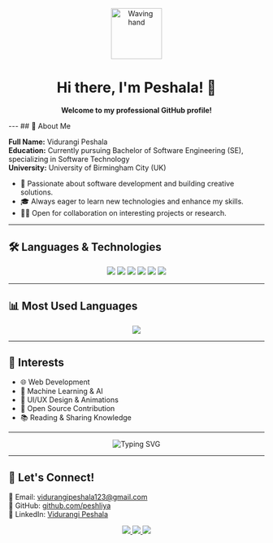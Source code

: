 <p align="center">
  <img src="https://raw.githubusercontent.com/peshliya/peshliya/main/assets/wave.svg" width="100" alt="Waving hand" />
</p>

<h1 align="center">Hi there, I'm Peshala! 👋</h1>

<p align="center">
  <b>Welcome to my professional GitHub profile!</b>
</p>
---
## 🚀 About Me

**Full Name:** Vidurangi Peshala  
**Education:** Currently pursuing Bachelor of Software Engineering (SE), specializing in Software Technology  
**University:** University of Birmingham City (UK)

- 💼 Passionate about software development and building creative solutions.
- 🎓 Always eager to learn new technologies and enhance my skills.
- 👨‍💻 Open for collaboration on interesting projects or research.

---

## 🛠️ Languages & Technologies

<p align="center">
  <img src="https://img.shields.io/badge/HTML5-E34F26?style=for-the-badge&logo=html5&logoColor=white"/>
  <img src="https://img.shields.io/badge/CSS3-1572B6?style=for-the-badge&logo=css3&logoColor=white"/>
  <img src="https://img.shields.io/badge/JavaScript-F7DF1E?style=for-the-badge&logo=javascript&logoColor=black"/>
  <img src="https://img.shields.io/badge/React-20232A?style=for-the-badge&logo=react&logoColor=61DAFB"/>
  <img src="https://img.shields.io/badge/Node.js-339933?style=for-the-badge&logo=nodedotjs&logoColor=white"/>
  <img src="https://img.shields.io/badge/Java-007396?style=for-the-badge&logo=java&logoColor=white"/>
</p>

---

## 📊 Most Used Languages

<p align="center">
  <img src="https://github-readme-stats.vercel.app/api/top-langs/?username=peshliya&layout=compact&theme=tokyonight&langs_count=6&hide=php,python&custom_title=My%20Top%20Languages&hide_border=true&bg_color=0d1117&title_color=36BCF7&text_color=ffffff" />
</p>

---

## 🎯 Interests

- 🌐 Web Development  
- 🧠 Machine Learning & AI  
- 🎨 UI/UX Design & Animations  
- 🚀 Open Source Contribution  
- 📚 Reading & Sharing Knowledge

---

<p align="center">
  <img src="https://readme-typing-svg.demolab.com?font=Fira+Code&weight=500&pause=1000&color=36BCF7&center=true&vCenter=true&width=435&lines=Welcome+to+my+GitHub!;Let's+build+something+amazing+%F0%9F%92%A1" alt="Typing SVG" />
</p>

---

## 📩 Let's Connect!

📧 Email: [vidurangipeshala123@gmail.com](mailto:vidurangipeshala123@gmail.com)  
🐙 GitHub: [github.com/peshliya](https://github.com/peshliya)  
🔗 LinkedIn: [Vidurangi Peshala](https://www.linkedin.com/in/vidurangi-peshala-6718112a3)

<p align="center">
  <a href="mailto:vidurangipeshala123@gmail.com">
    <img src="https://img.shields.io/badge/Email-D14836?style=flat-square&logo=gmail&logoColor=white"/>
  </a>
  <a href="https://www.linkedin.com/in/vidurangi-peshala-6718112a3">
    <img src="https://img.shields.io/badge/LinkedIn-0077B5?style=flat-square&logo=linkedin&logoColor=white"/>
  </a>
  <a href="https://github.com/peshliya">
    <img src="https://img.shields.io/badge/GitHub-100000?style=flat-square&logo=github&logoColor=white"/>
  </a>
</p>

